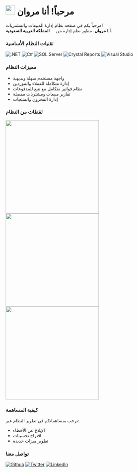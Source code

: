 <h1><img src="https://emojis.slackmojis.com/emojis/images/1531849430/4246/blob-sunglasses.gif?1531849430" width="30"/> مرحباً! أنا مروان</h1><p>مرحباً بكم في صفحة نظام إدارة المبيعات والمشتريات! </br> أنا <b>مروان</b>، مطور نظم إدارة من <img src="https://cdn-icons-png.flaticon.com/512/197/197551.png" width="13"/> <b>المملكة العربية السعودية</b>. </p><h3>تقنيات النظام الأساسية</h3> <p> <img alt=".NET" src="https://img.shields.io/badge/-.NET-512BD4?style=flat-square&logo=dotnet&logoColor=white" /> <img alt="C#" src="https://img.shields.io/badge/-C%23-239120?style=flat-square&logo=c-sharp&logoColor=white" /> <img alt="SQL Server" src="https://img.shields.io/badge/-SQL%20Server-CC2927?style=flat-square&logo=microsoft-sql-server&logoColor=white" /> <img alt="Crystal Reports" src="https://img.shields.io/badge/-Crystal%20Reports-0096D6?style=flat-square&logo=crystal-reports&logoColor=white" /> <img alt="Visual Studio" src="https://img.shields.io/badge/-Visual%20Studio-5C2D91?style=flat-square&logo=visual-studio&logoColor=white" /> </p><h3>مميزات النظام</h3> <ul> <li>واجهة مستخدم سهلة وبديهية</li> <li>إدارة متكاملة للعملاء والموردين</li> <li>نظام فواتير متكامل مع تتبع للمدفوعات</li> <li>تقارير مبيعات ومشتريات مفصلة</li> <li>إدارة المخزون والمنتجات</li> </ul><h3>لقطات من النظام</h3> <p> <img width="300" src="https://via.placeholder.com/300x200?text=واجهة+المبيعات" /> <img width="300" src="https://via.placeholder.com/300x200?text=شاشة+الفواتير" /> <img width="300" src="https://via.placeholder.com/300x200?text=تقارير+المخزون" /> </p><h3>كيفية المساهمة</h3> <p>نرحب بمساهماتكم في تطوير النظام عبر:</p> <ul> <li>الإبلاغ عن الأخطاء</li> <li>اقتراح تحسينات</li> <li>تطوير ميزات جديدة</li> </ul><h3>تواصل معنا</h3> <p> <a href="https://github.com/yourusername" target="_blank"><img alt="Github" src="https://img.shields.io/badge/GitHub-%2312100E.svg?&style=for-the-badge&logo=Github&logoColor=white" /></a> <a href="https://twitter.com/yourusername" target="_blank"><img alt="Twitter" src="https://img.shields.io/badge/twitter-%231DA1F2.svg?&style=for-the-badge&logo=twitter&logoColor=white" /></a> <a href="https://www.linkedin.com/in/yourusername" target="_blank"><img alt="LinkedIn" src="https://img.shields.io/badge/linkedin-%230077B5.svg?&style=for-the-badge&logo=linkedin&logoColor=white" /></a> </p>
